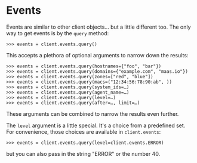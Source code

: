 <h1>Events</h1>

Events are similar to other client objects... but a little different
too. The only way to get events is by the ``query`` method:

```pycon
>>> events = client.events.query()
```

This accepts a plethora of optional arguments to narrow down the results:

```pycon
>>> events = client.events.query(hostnames={"foo", "bar"})
>>> events = client.events.query(domains={"example.com", "maas.io"})
>>> events = client.events.query(zones=["red", "blue"])
>>> events = client.events.query(macs=("12:34:56:78:90:ab", ))
>>> events = client.events.query(system_ids=…)
>>> events = client.events.query(agent_name=…)
>>> events = client.events.query(level=…)
>>> events = client.events.query(after=…, limit=…)
```

These arguments can be combined to narrow the results even further.

The ``level`` argument is a little special. It's a choice from a
predefined set. For convenience, those choices are available in
``client.events``:

```pycon
>>> events = client.events.query(level=client.events.ERROR)
```

but you can also pass in the string "ERROR" or the number 40.
